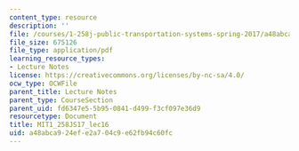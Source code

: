 ```yaml
---
content_type: resource
description: ''
file: /courses/1-258j-public-transportation-systems-spring-2017/a48abca924efe2a704c9e62fb94c60fc_MIT1_258JS17_lec16.pdf
file_size: 675126
file_type: application/pdf
learning_resource_types:
- Lecture Notes
license: https://creativecommons.org/licenses/by-nc-sa/4.0/
ocw_type: OCWFile
parent_title: Lecture Notes
parent_type: CourseSection
parent_uid: fd6347e5-5b95-0841-d499-f3cf097e36d9
resourcetype: Document
title: MIT1_258JS17_lec16
uid: a48abca9-24ef-e2a7-04c9-e62fb94c60fc
---
```

